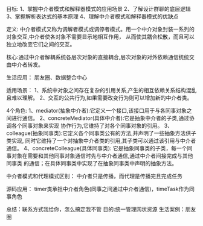 目标:
1、掌握中介者模式和解释器模式的应用场景
2、了解设计群聊的底层逻辑
3、掌握解析表达式的基本原理
4、理解中介者模式和解释器模式的优缺点

定义:
中介者模式又称为调解者模式或调停者模式。用一个中介对象封装一系列的对象交互,中介者使各对象不需要显示地相互作用，
从而使其耦合松散，而且可以独立地改变它们之间的交互。

核心:通过中介者解耦系统各层次对象的直接耦合,层次对象的对外依赖通信统统交由中介者转发。

生活应用：
朋友圈、数据整合中心

适用场景：
1、系统中对象之间存在复杂的引用关系,产生的相互依赖关系结构混乱且难以理解。
2、交互的公共行为,如果需要改变行为则可以增加新的中介者类。

4个角色:
1、mediator(抽象中介者):它定义一个接口,该接口用于与各同事对象之间进行通信。
2、concreteMediator(具体中介者):它是抽象中介者的子类,通过协调各个同事对象来实现
协作行为,它维持了对各个同事对象的引用。
3、colleague(抽象同事类):它定义各个同事类公有的方法,并声明了一些抽象方法供子类实现,
同时它维持了一个对抽象中介者类的引用,其子类可以通过该引用与中介者通信。
4、concreteColleague(具体同事类):
它是抽象同事类的子类，每一个同事对象在需要和其他同事对象通信时先与中介者通信,通过中介者间接完成与其他同事类
的通信；在具体同事类中实现了在抽象同事类中声明的抽象方法。


中介者模式和代理模式区别：
中介者只是传播，而代理是传播完且完成任务

源码应用：
timer类承担中介者角色(同事之间通过中介者通信)，timeTask作为同事角色


总结：联系方式我给你，怎么搞定我不管
目的:统一管理网状资源
生活案例：朋友圈
